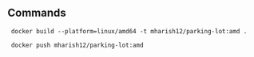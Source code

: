 ## Commands
```docker
 docker build --platform=linux/amd64 -t mharish12/parking-lot:amd .
 
 docker push mharish12/parking-lot:amd
```